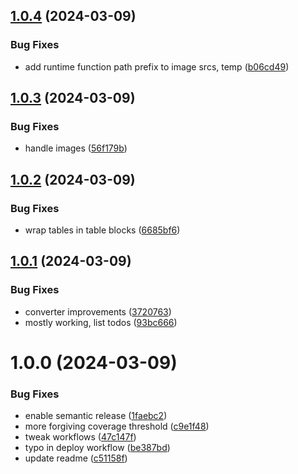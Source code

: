 ## [1.0.4](https://github.com/aemsites/devsite-runtime-connector/compare/v1.0.3...v1.0.4) (2024-03-09)


### Bug Fixes

* add runtime function path prefix to image srcs, temp ([b06cd49](https://github.com/aemsites/devsite-runtime-connector/commit/b06cd49eee5c2facd09582863c48c5fb83124580))

## [1.0.3](https://github.com/aemsites/devsite-runtime-connector/compare/v1.0.2...v1.0.3) (2024-03-09)


### Bug Fixes

* handle images ([56f179b](https://github.com/aemsites/devsite-runtime-connector/commit/56f179bb6cb4744ff6ac331e01eb9166117ffc42))

## [1.0.2](https://github.com/aemsites/devsite-runtime-connector/compare/v1.0.1...v1.0.2) (2024-03-09)


### Bug Fixes

* wrap tables in table blocks ([6685bf6](https://github.com/aemsites/devsite-runtime-connector/commit/6685bf6c7dd7c63c215fd0d83f0ad11a253463a9))

## [1.0.1](https://github.com/aemsites/devsite-runtime-connector/compare/v1.0.0...v1.0.1) (2024-03-09)


### Bug Fixes

* converter improvements ([3720763](https://github.com/aemsites/devsite-runtime-connector/commit/372076333b9f6f0bcdb325d57828b6d8f90909ea))
* mostly working, list todos ([93bc666](https://github.com/aemsites/devsite-runtime-connector/commit/93bc6668c2fab616f76043f2a57969a406c68cba))

# 1.0.0 (2024-03-09)


### Bug Fixes

* enable semantic release ([1faebc2](https://github.com/aemsites/devsite-runtime-connector/commit/1faebc24617a35cf35bf6ade2684abf3a8cb1772))
* more forgiving coverage threshold ([c9e1f48](https://github.com/aemsites/devsite-runtime-connector/commit/c9e1f487bdf52f1ea61ac9b06b1ce680c71d5892))
* tweak workflows ([47c147f](https://github.com/aemsites/devsite-runtime-connector/commit/47c147fc6b90be901adcae7d5f0044fe9b0c20b0))
* typo in deploy workflow ([be387bd](https://github.com/aemsites/devsite-runtime-connector/commit/be387bd49577f98a688822d2eac54c64eb28d21a))
* update readme ([c51158f](https://github.com/aemsites/devsite-runtime-connector/commit/c51158f6482a431b860ee7a0e08df436ffeed568))
